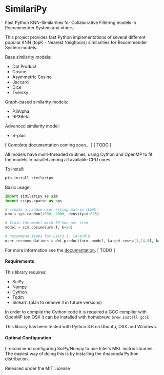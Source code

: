 SimilariPy
==========

Fast Python KNN-Similarities for Collaborative Filtering models in Recommender System and others.

This project provides fast Python implementations of several different popular KNN (topK - Nearest Neighbors) similarities for Recommender System models.

Base similarity models:
 * Dot Product
 * Cosine
 * Asymmetric Cosine
 * Jaccard
 * Dice
 * Tversky

 Graph-based similarity models:
 * P3Alpha
 * RP3Beta

 Advanced similarity model:
 * S-plus

[ Complete documentation coming soon... ] [ TODO ]

All models have multi-threaded routines, using Cython and OpenMP to fit the models in parallel among all available CPU cores.

To install:

```cmd
pip install similaripy
```

Basic usage:

```python
import similaripy as sim
import scipy.sparse as sps

# create a random user-rating matrix (URM)
urm = sps.random(1000, 2000, density=0.025)

# train the model with 50 knn per item 
model = sim.cosine(urm.T, k=50)

# recommend items for users 1, 14 and 8
user_recommendations = dot_product(urm, model, target_rows=[1,14,8], k=100)

```

For more information see the [documentation](http://similaripy.readthedocs.io/). [ TODO ]


#### Requirements

This library requires:
- SciPy
- Numpy
- Cython
- Tqdm
- Sklearn (plan to remove it in future versions)

In order to compile the Cython code it is required a GCC compiler with OpenMP 
(on OSX it can be installed with homebrew: ```brew install gcc```).

This library has been tested with Python 3.6 on Ubuntu, OSX and Windows.

#### Optimal Configuration

I recommend configuring SciPy/Numpy to use Intel's MKL matrix libraries.
The easiest way of doing this is by installing the Anaconda Python distribution.

Released under the MIT License

